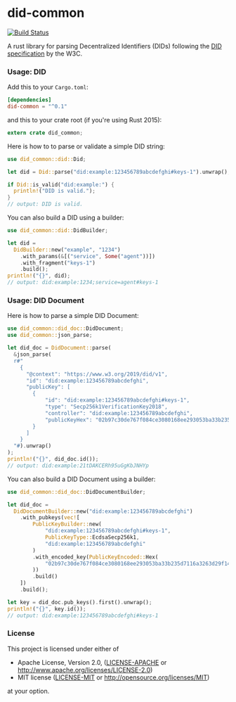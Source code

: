 did-common
==========

[![Build Status](https://app.codeship.com/projects/db6e3400-a583-0137-4b80-166c57de4e20/status?branch=master)](https://app.codeship.com/projects/360660)

A rust library for parsing Decentralized Identifiers (DIDs) following
the [DID specification](https://w3c-ccg.github.io/did-spec/) by the W3C.

### Usage: DID

Add this to your `Cargo.toml`:

```toml
[dependencies]
did-common = "^0.1"
```

and this to your crate root (if you're using Rust 2015):

```rust
extern crate did_common;
```

Here is how to to parse or validate a simple DID string:
```rust
use did_common::did::Did;

let did = Did::parse("did:example:123456789abcdefghi#keys-1").unwrap();

if Did::is_valid("did:example:") {
  println!("DID is valid.");
}
// output: DID is valid.
```

You can also build a DID using a builder:
```rust
use did_common::did::DidBuilder;

let did =
  DidBuilder::new("example", "1234")
    .with_params(&[("service", Some("agent"))])
    .with_fragment("keys-1")
    .build();
println!("{}", did);
// output: did:example:1234;service=agent#keys-1
```

### Usage: DID Document

Here is how to parse a simple DID Document:
```rust
use did_common::did_doc::DidDocument;
use did_common::json_parse;

let did_doc = DidDocument::parse(
  &json_parse(
  r#"
    {
      "@context": "https://www.w3.org/2019/did/v1",
      "id": "did:example:123456789abcdefghi",
      "publicKey": [
        {
            "id": "did:example:123456789abcdefghi#keys-1",
            "type": "Secp256k1VerificationKey2018",
            "controller": "did:example:123456789abcdefghi",
            "publicKeyHex": "02b97c30de767f084ce3080168ee293053ba33b235d7116a3263d29f1450936b71"
        }
      ]
    }
  "#).unwrap()
);
println!("{}", did_doc.id());
// output: did:example:21tDAKCERh95uGgKbJNHYp
```

You can also build a DID Document using a builder:
```rust
use did_common::did_doc::DidDocumentBuilder;

let did_doc =
  DidDocumentBuilder::new("did:example:123456789abcdefghi")
    .with_pubkeys(vec![
        PublicKeyBuilder::new(
            "did:example:123456789abcdefghi#keys-1",
            PublicKeyType::EcdsaSecp256k1,
            "did:example:123456789abcdefghi"
        )
        .with_encoded_key(PublicKeyEncoded::Hex(
            "02b97c30de767f084ce3080168ee293053ba33b235d7116a3263d29f1450936b71"
        ))
        .build()
    ])
    .build();

let key = did_doc.pub_keys().first().unwrap();
println!("{}", key.id());
// output: did:example:123456789abcdefghi#keys-1
```

### License

This project is licensed under either of

 * Apache License, Version 2.0, ([LICENSE-APACHE](LICENSE-APACHE) or
   http://www.apache.org/licenses/LICENSE-2.0)
 * MIT license ([LICENSE-MIT](LICENSE-MIT) or
   http://opensource.org/licenses/MIT)

at your option.
